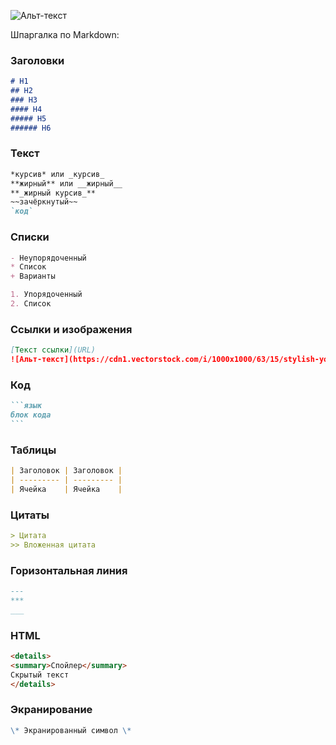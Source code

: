 ![Альт-текст](https://cdn1.vectorstock.com/i/1000x1000/63/15/stylish-young-man-avatar-or-userpic-in-flat-design-vector-17126315.jpg)

Шпаргалка по Markdown:

### Заголовки
```markdown
# H1
## H2
### H3
#### H4
##### H5
###### H6
```

### Текст
```markdown
*курсив* или _курсив_
**жирный** или __жирный__
**_жирный курсив_**
~~зачёркнутый~~
`код`
```

### Списки
```markdown
- Неупорядоченный
* Список
+ Варианты

1. Упорядоченный
2. Список
```

### Ссылки и изображения
```markdown
[Текст ссылки](URL)
![Альт-текст](https://cdn1.vectorstock.com/i/1000x1000/63/15/stylish-young-man-avatar-or-userpic-in-flat-design-vector-17126315.jpg)
```

### Код
````markdown
```язык
блок кода
```
````

### Таблицы
```markdown
| Заголовок | Заголовок |
| --------- | --------- |
| Ячейка    | Ячейка    |
```

### Цитаты
```markdown
> Цитата
>> Вложенная цитата
```

### Горизонтальная линия
```markdown
---
***
___
```

### HTML
```markdown
<details>
<summary>Спойлер</summary>
Скрытый текст
</details>
```

### Экранирование
```markdown
\* Экранированный символ \*
```

